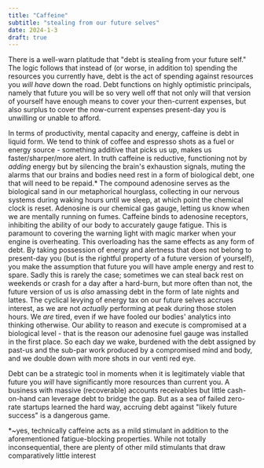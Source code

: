 ```yaml
---
title: "Caffeine"
subtitle: "stealing from our future selves"
date: 2024-1-3
draft: true
---
```

There is a well-warn platitude that "debt is stealing from your future self." The logic follows that instead of (or worse, in addition to) spending the resources you currently have, debt is the act of spending against resources you _will have_ down the road. Debt functions on highly optimistic principals, namely that future you will be so very well off that not only will that version of yourself have enough means to cover your then-current expenses, but also surplus to cover the now-current expenses present-day you is unwilling or unable to afford. 

In terms of productivity, mental capacity and energy, caffeine is debt in liquid form.    We tend to think of coffee and espresso shots as a fuel or energy source - something additive that picks us up, makes us faster/sharper/more alert. In truth caffeine is reductive, functioning not by _adding_ energy but by silencing the brain's exhaustion signals, muting the alarms that our brains and bodies need rest in a form of biological debt, one that will need to be repaid.* 
The compound adenosine serves as the biological sand in our metaphorical hourglass, collecting in our nervous systems during waking hours until we sleep, at which point the chemical clock is reset. Adenosine is our chemical gas gauge, letting us know when we are mentally running on fumes. Caffeine binds to adenosine receptors, inhibiting the ability of our body to accurately gauge fatigue. This is paramount to covering the warning light with magic marker when your engine is overheating.
This overloading has the same effects as any form of debt. By taking possession of energy and alertness that does not belong to present-day you (but is the rightful property of a future version of yourself), you make the assumption that future you will have ample energy and rest to spare. Sadly this is rarely the case; sometimes we can steal back rest on weekends or crash for a day after a hard-burn, but more  often than not, the future version of us is _also_ amassing debt in the form of late nights and lattes. 
The cyclical levying of energy tax on our future selves accrues interest, as we are not _actually_ performing at peak during those stolen hours. We _are_ tired, even if we have fooled our bodies' analytics into thinking otherwise. Our ability to reason and execute is compromised at a biological level - that is the reason our adenosine fuel gauge was installed in the first place. So each day we wake, burdened with the debt assigned by past-us and the sub-par work produced by a compromised mind and body, and we double down with more shots in our venti red eye.

Debt can be a strategic tool in moments when it is legitimately viable that future you _will_ have significantly more resources than current you. A business with massive (recoverable) accounts receivables but little cash-on-hand can leverage debt to bridge the gap. But as a sea of failed zero-rate startups learned the hard way, accruing debt against "likely future success" is a dangerous game. 

*~yes, technically caffeine acts as a mild stimulant in addition to the aforementioned fatigue-blocking properties. While not totally inconsequential, there are plenty of other mild stimulants that draw comparatively little interest
<!--stackedit_data:
eyJoaXN0b3J5IjpbLTE0OTM1NDM3MTcsLTI4NDA4MjczOSwtMT
IyMjEyOTg3LDEyNzg2MTczODIsMjA5ODMxNzA1NywtMjAzMzUx
MDIwLC0xNjE0MDM5Mjk3LC0zNjE2MzUwNTEsLTM1MTI5MzM1MF
19
-->